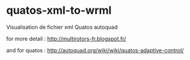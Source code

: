 # quatos-xml-to-wrml
Visualisation de fichier xml Quatos autoquad

for more detail : http://multirotors-fr.blogspot.fr/

and for quatos : http://autoquad.org/wiki/wiki/quatos-adaptive-control/


